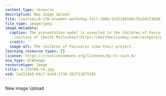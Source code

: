 ```yaml
---
content_type: resource
description: New image Upload
file: /courses/4-170-ecuador-workshop-fall-2006/1a3224b564c75a3d1f36263711675101_4-170f06-th.jpg
file_type: image/jpeg
image_metadata:
  caption: The presentation model is unveiled to the children of Pascuales. (Image
    courtesy of [Keith McCluskey](https://keithmccluskey.com/category/photography/).)
  credit: ''
  image-alt: The children of Pascuales view their project.
learning_resource_types: []
license: https://creativecommons.org/licenses/by-nc-sa/4.0/
ocw_type: OCWImage
resourcetype: Image
title: 4-170f06-th.jpg
uid: 1a3224b5-64c7-5a3d-1f36-263711675101
---
```

New image Upload